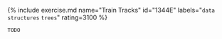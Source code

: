 {% include exercise.md name="Train Tracks" id="1344E" labels="`data structures` `trees`" rating=3100 %}

```
TODO
```
